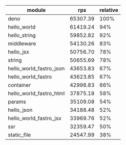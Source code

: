 
| module                  | rps      | relative |
| ----------------------- | -------- | -------- |
| deno                    | 65307.39 | 100%     |
| hello_world             | 61419.24 | 94%      |
| hello_string            | 59852.82 | 92%      |
| middleware              | 54130.26 | 83%      |
| hello_jsx               | 50756.70 | 78%      |
| string                  | 50655.69 | 78%      |
| hello_world_fastro_json | 43653.83 | 67%      |
| hello_world_fastro      | 43623.85 | 67%      |
| container               | 42998.83 | 66%      |
| hello_world_fastro_html | 37875.18 | 58%      |
| params                  | 35109.08 | 54%      |
| hello_json              | 34188.48 | 52%      |
| hello_world_fastro_jsx  | 33969.76 | 52%      |
| ssr                     | 32359.47 | 50%      |
| static_file             | 24547.99 | 38%      |
